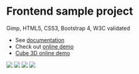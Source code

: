 # Frontend sample project
Gimp, HTML5, CSS3, Bootstrap 4, W3C validated

<ul>
  <li>See <a href="https://design.media.pl/github/frontend/sample/doc/Documentation.pdf" target="blank">documentation</a></li>
  <li>Check out <a href="https://design.media.pl/github/frontend/sample/">online demo</a></li>
  <li><a href="https://design.media.pl/github/frontend/sample/3Dcube/">Cube 3D online demo</a></li>
</ul>

<img src="https://design.media.pl/github/frontend/sample/doc/02lg.png" />
<img src="https://design.media.pl/github/frontend/sample/doc/03md.png" />
<img src="https://design.media.pl/github/frontend/sample/doc/04sm.png" />
<img src="https://design.media.pl/github/frontend/sample/doc/05xs.png" />
